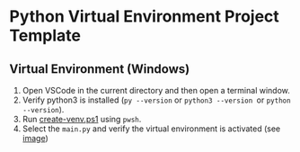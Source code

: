 # Python Virtual Environment Project Template

## Virtual Environment (Windows)

1. Open VSCode in the current directory and then open a terminal window.
2. Verify python3 is installed (`py --version` or  `python3 --version `or `python --version`).
3. Run [create-venv.ps1](./create-venv.ps1) using `pwsh`.
4. Select the `main.py` and verify the virtual environment is activated (see [image](./docs/1.png))
